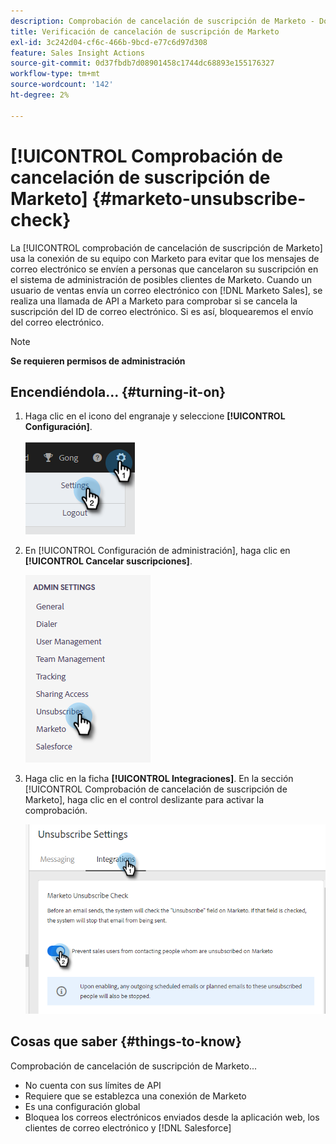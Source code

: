 ```yaml
---
description: Comprobación de cancelación de suscripción de Marketo - Documentos de Marketo - Documentación del producto
title: Verificación de cancelación de suscripción de Marketo
exl-id: 3c242d04-cf6c-466b-9bcd-e77c6d97d308
feature: Sales Insight Actions
source-git-commit: 0d37fbdb7d08901458c1744dc68893e155176327
workflow-type: tm+mt
source-wordcount: '142'
ht-degree: 2%

---
```


# [!UICONTROL Comprobación de cancelación de suscripción de Marketo] {#marketo-unsubscribe-check}

La [!UICONTROL comprobación de cancelación de suscripción de Marketo] usa la conexión de su equipo con Marketo para evitar que los mensajes de correo electrónico se envíen a personas que cancelaron su suscripción en el sistema de administración de posibles clientes de Marketo. Cuando un usuario de ventas envía un correo electrónico con [!DNL Marketo Sales], se realiza una llamada de API a Marketo para comprobar si se cancela la suscripción del ID de correo electrónico. Si es así, bloquearemos el envío del correo electrónico.

>[!NOTE]
>
>**Se requieren permisos de administración**

## Encendiéndola... {#turning-it-on}

1. Haga clic en el icono del engranaje y seleccione **[!UICONTROL Configuración]**.

   ![](assets/marketo-unsubscribe-check-1.png)

1. En [!UICONTROL Configuración de administración], haga clic en **[!UICONTROL Cancelar suscripciones]**.

   ![](assets/marketo-unsubscribe-check-2.png)

1. Haga clic en la ficha **[!UICONTROL Integraciones]**. En la sección [!UICONTROL Comprobación de cancelación de suscripción de Marketo], haga clic en el control deslizante para activar la comprobación.

   ![](assets/marketo-unsubscribe-check-3.png)

## Cosas que saber {#things-to-know}

Comprobación de cancelación de suscripción de Marketo...

* No cuenta con sus límites de API
* Requiere que se establezca una conexión de Marketo
* Es una configuración global
* Bloquea los correos electrónicos enviados desde la aplicación web, los clientes de correo electrónico y [!DNL Salesforce]

